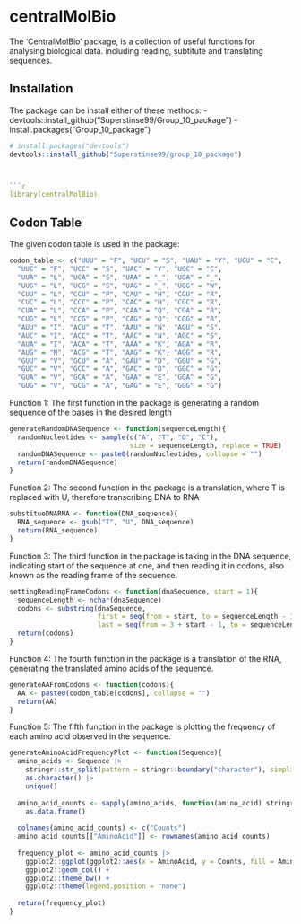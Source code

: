 
<!-- README.md is generated from README.Rmd. Please edit that file -->

# centralMolBio

<!-- badges: start -->
<!-- badges: end -->

The ‘CentralMolBio’ package, is a collection of useful functions for
analysing biological data. including reading, subtitute and translating
sequences.

## Installation

The package can be install either of these methods: -
devtools::install_github(“Superstinse99/Group_10_package”) -
install.packages(“Group_10_package”)

``` r
# install.packages("devtools")
devtools::install_github("Superstinse99/group_10_package")



```r
library(centralMolBio)
```

## Codon Table

The given codon table is used in the package:

``` r
codon_table <- c("UUU" = "F", "UCU" = "S", "UAU" = "Y", "UGU" = "C",
  "UUC" = "F", "UCC" = "S", "UAC" = "Y", "UGC" = "C",
  "UUA" = "L", "UCA" = "S", "UAA" = "_", "UGA" = "_",
  "UUG" = "L", "UCG" = "S", "UAG" = "_", "UGG" = "W",
  "CUU" = "L", "CCU" = "P", "CAU" = "H", "CGU" = "R",
  "CUC" = "L", "CCC" = "P", "CAC" = "H", "CGC" = "R",
  "CUA" = "L", "CCA" = "P", "CAA" = "Q", "CGA" = "R",
  "CUG" = "L", "CCG" = "P", "CAG" = "Q", "CGG" = "R",
  "AUU" = "I", "ACU" = "T", "AAU" = "N", "AGU" = "S",
  "AUC" = "I", "ACC" = "T", "AAC" = "N", "AGC" = "S",
  "AUA" = "I", "ACA" = "T", "AAA" = "K", "AGA" = "R",
  "AUG" = "M", "ACG" = "T", "AAG" = "K", "AGG" = "R",
  "GUU" = "V", "GCU" = "A", "GAU" = "D", "GGU" = "G",
  "GUC" = "V", "GCC" = "A", "GAC" = "D", "GGC" = "G",
  "GUA" = "V", "GCA" = "A", "GAA" = "E", "GGA" = "G",
  "GUG" = "V", "GCG" = "A", "GAG" = "E", "GGG" = "G")
```

Function 1: The first function in the package is generating a random
sequence of the bases in the desired length

``` r
generateRandomDNASequence <- function(sequenceLength){
  randomNucleotides <- sample(c("A", "T", "G", "C"), 
                              size = sequenceLength, replace = TRUE)
  randomDNASequence <- paste0(randomNucleotides, collapse = "")
  return(randomDNASequence)
}
```

Function 2: The second function in the package is a translation, where T
is replaced with U, therefore transcribing DNA to RNA

``` r
substitueDNARNA <- function(DNA_sequence){
  RNA_sequence <- gsub("T", "U", DNA_sequence)
  return(RNA_sequence)
}
```

Function 3: The third function in the package is taking in the DNA
sequence, indicating start of the sequence at one, and then reading it
in codons, also known as the reading frame of the sequence.

``` r
settingReadingFrameCodons <- function(dnaSequence, start = 1){
  sequenceLength <- nchar(dnaSequence)
  codons <- substring(dnaSequence,
                      first = seq(from = start, to = sequenceLength - 3 + 1, by = 3),
                      last = seq(from = 3 + start - 1, to = sequenceLength, by = 3))
  return(codons)
}
```

Function 4: The fourth function in the package is a translation of the
RNA, generating the translated amino acids of the sequence.

``` r
generateAAFromCodons <- function(codons){
  AA <- paste0(codon_table[codons], collapse = "")
  return(AA)
}
```

Function 5: The fifth function in the package is plotting the frequency
of each amino acid observed in the sequence.

``` r
generateAminoAcidFrequencyPlot <- function(Sequence){
  amino_acids <- Sequence |>
    stringr::str_split(pattern = stringr::boundary("character"), simplify = TRUE) |>
    as.character() |>
    unique()
  
  amino_acid_counts <- sapply(amino_acids, function(amino_acid) stringr::str_count(string = Sequence, pattern = amino_acid)) |>
    as.data.frame()
  
  colnames(amino_acid_counts) <- c("Counts")
  amino_acid_counts[["AminoAcid"]] <- rownames(amino_acid_counts)
  
  frequency_plot <- amino_acid_counts |>
    ggplot2::ggplot(ggplot2::aes(x = AminoAcid, y = Counts, fill = AminoAcid)) +
    ggplot2::geom_col() +
    ggplot2::theme_bw() +
    ggplot2::theme(legend.position = "none")
  
  return(frequency_plot)
}
```
